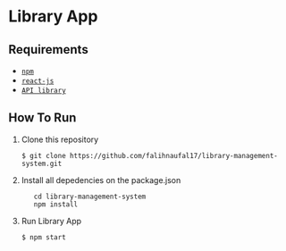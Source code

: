 # Library App

## Requirements
* [`npm`](https://www.npmjs.com/get-npm)
* [`react-js`](https://reactjs.org)
* [`API library`](https://github.com/falihnaufal17/API-library-management.git)

## How To Run

1. Clone this repository
   ```
   $ git clone https://github.com/falihnaufal17/library-management-system.git
   ```
2. Install all depedencies on the package.json
   ```
      cd library-management-system
      npm install
   ```
3. Run Library App
   ```
   $ npm start
   ```
